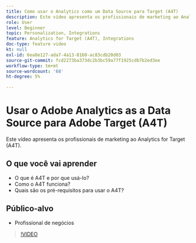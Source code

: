 ```yaml
---
title: Como usar o Analytics como um Data Source para Target (A4T)
description: Este vídeo apresenta os profissionais de marketing ao Analytics for Target (A4T).
role: User
level: Beginner
topic: Personalization, Integrations
feature: Analytics for Target (A4T), Integrations
doc-type: feature video
kt: null
exl-id: 6ea8e127-ada7-4a13-8160-ac83cdb20d03
source-git-commit: fcd2273ba373dc2b3bc59a77f1925cdb7b2ed3ee
workflow-type: tm+mt
source-wordcount: '68'
ht-degree: 5%

---
```


# Usar o Adobe Analytics as a Data Source para Adobe Target (A4T)

Este vídeo apresenta os profissionais de marketing ao Analytics for Target (A4T).

## O que você vai aprender

* O que é A4T e por que usá-lo?
* Como o A4T funciona?
* Quais são os pré-requisitos para usar o A4T?

## Público-alvo

* Profissional de negócios

>[!VIDEO](https://video.tv.adobe.com/v/17384/?quality=12)
